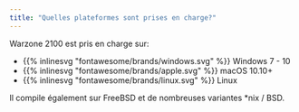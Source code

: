 ```yaml
---
title: "Quelles plateformes sont prises en charge?"
---
```


Warzone 2100 est pris en charge sur:

- {{% inlinesvg "fontawesome/brands/windows.svg" %}} Windows 7 - 10
- {{% inlinesvg "fontawesome/brands/apple.svg" %}} macOS 10.10+
- {{% inlinesvg "fontawesome/brands/linux.svg" %}} Linux

Il compile également sur FreeBSD et de nombreuses variantes *nix / BSD.
